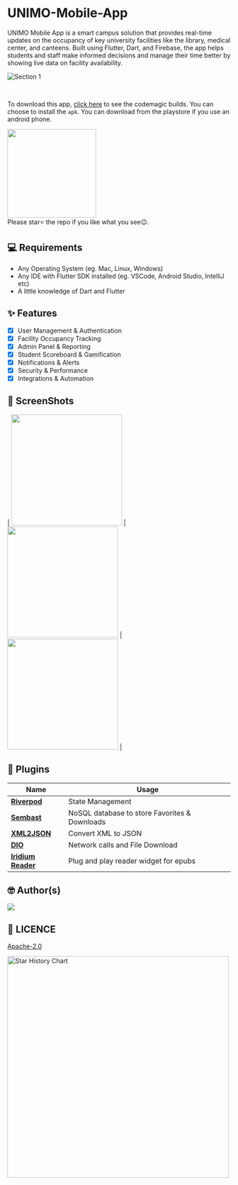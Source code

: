 # UNIMO-Mobile-App
UNIMO Mobile App is a smart campus solution that provides real-time updates on the occupancy of key university facilities like the library, medical center, and canteens. Built using Flutter, Dart, and Firebase, the app helps students and staff make informed decisions and manage their time better by showing live data on facility availability. 
<br>

![Section 1](https://github.com/user-attachments/assets/13f59f60-a59a-4efa-95dc-6c7ddf0ef46d)

<br>

To download this app, <a href="https://github.com/AnuV6/UNIMO-Mobile-App">click here</a> to see the codemagic builds. You can choose to install the `apk`.
You can download from the playstore if you use an android phone.
<br>

<a href="https://apps.apple.com/"><img src="https://github.com/user-attachments/assets/27307ac1-8bb9-400b-9482-658fb1b9ec0f" width="200"></img></a>
<br> Please star⭐ the repo if you like what you see😉.

## 💻 Requirements

- Any Operating System (eg. Mac, Linux, Windows)
- Any IDE with Flutter SDK installed (eg. VSCode, Android Studio, IntelliJ etc)
- A little knowledge of Dart and Flutter

## ✨ Features

- [x] User Management & Authentication
- [x] Facility Occupancy Tracking
- [x] Admin Panel & Reporting
- [x] Student Scoreboard & Gamification
- [x] Notifications & Alerts
- [x] Security & Performance
- [x] Integrations & Automation 

## 📸 ScreenShots

| <img src="https://github.com/user-attachments/assets/fa68b1d0-ba0b-444a-b44c-a2b93dbde46c" width="250">  |
 <img src="https://github.com/user-attachments/assets/4759594c-da92-48a6-8580-ef00e88c8c9a" width="250">   | <img src="screenshots/s6.jpeg" width="250">  |
 

## 🔌 Plugins

| Name                                                                   | Usage                                         |
| ---------------------------------------------------------------------- | --------------------------------------------- |
| [**Riverpod**](https://pub.dev/packages/flutter_riverpod)              | State Management                              |
| [**Sembast**](https://pub.dev/packages/sembast)                        | NoSQL database to store Favorites & Downloads |
| [**XML2JSON**](https://pub.dev/packages/xml2json)                      | Convert XML to JSON                           |
| [**DIO**](https://pub.dev/packages/dio)                                | Network calls and File Download               |
| [**Iridium Reader**](https://github.com/Mantano/iridium_reader_widget) | Plug and play reader widget for epubs         |


## 🤓 Author(s)

<a href="https://github.com/AnuV6/UNIMO-Mobile-App/graphs/contributors">
  <img src="https://contrib.rocks/image?repo=AnuV6/UNIMO-Mobile-App" />
</a>

## 🔖 LICENCE

[Apache-2.0](LICENSE)

<a href="https://github.com/AnuV6/UNIMO-Mobile-App">
        <img width="500" alt="Star History Chart" src="https://api.star-history.com/svg?repos=AnuV6/UNIMO-Mobile-App&type=Date">
      </a>
